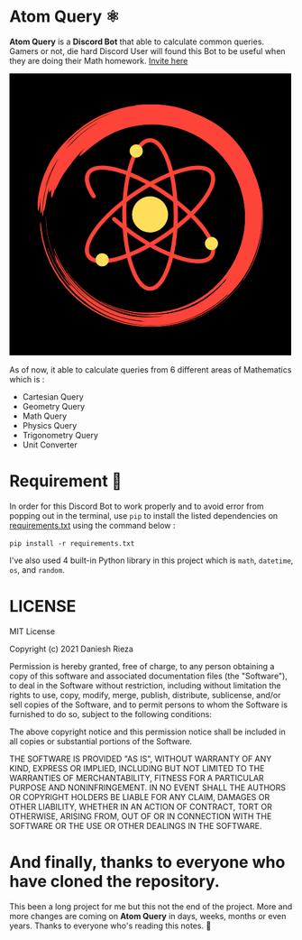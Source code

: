 # Atom Query ⚛️

**Atom Query** is a **Discord Bot** that able to calculate common queries. Gamers or not, die hard Discord User will found this Bot to be useful when they are doing their Math homework. [Invite here](https://discord.com/oauth2/authorize?client_id=881526346411556865&permissions=534723947584&scope=bot%20applications.commands)

![Atom Query Logo](./image/Atom_Query_Icon.png)

As of now, it able to calculate queries from 6 different areas of Mathematics which is :

- Cartesian Query
- Geometry Query
- Math Query
- Physics Query
- Trigonometry Query
- Unit Converter

# Requirement 📝

In order for this Discord Bot to work properly and to avoid error from popping out in the terminal, use `pip` to install the 
listed dependencies on [requirements.txt](requirements.txt) using the command below :

`pip install -r requirements.txt`

I've also used 4 built-in Python library in this project which is `math`, `datetime`, `os`, and `random`. 

# LICENSE

MIT License

Copyright (c) 2021 Daniesh Rieza

Permission is hereby granted, free of charge, to any person obtaining a copy
of this software and associated documentation files (the "Software"), to deal
in the Software without restriction, including without limitation the rights
to use, copy, modify, merge, publish, distribute, sublicense, and/or sell
copies of the Software, and to permit persons to whom the Software is
furnished to do so, subject to the following conditions:

The above copyright notice and this permission notice shall be included in all
copies or substantial portions of the Software.

THE SOFTWARE IS PROVIDED "AS IS", WITHOUT WARRANTY OF ANY KIND, EXPRESS OR
IMPLIED, INCLUDING BUT NOT LIMITED TO THE WARRANTIES OF MERCHANTABILITY,
FITNESS FOR A PARTICULAR PURPOSE AND NONINFRINGEMENT. IN NO EVENT SHALL THE
AUTHORS OR COPYRIGHT HOLDERS BE LIABLE FOR ANY CLAIM, DAMAGES OR OTHER
LIABILITY, WHETHER IN AN ACTION OF CONTRACT, TORT OR OTHERWISE, ARISING FROM,
OUT OF OR IN CONNECTION WITH THE SOFTWARE OR THE USE OR OTHER DEALINGS IN THE
SOFTWARE.

# And finally, thanks to everyone who have cloned the repository.
This been a long project for me but this not the end of the project. More and more changes are coming on **Atom Query** in days, weeks, months or even years. Thanks to everyone who's reading this notes. 🎉
